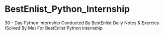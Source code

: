 # BestEnlist_Python_Internship
30 - Day Python Internship Conducted By BestEnlist 
Daily Notes & Exercies (Solved By Me) For BestEnlist Python Internship
